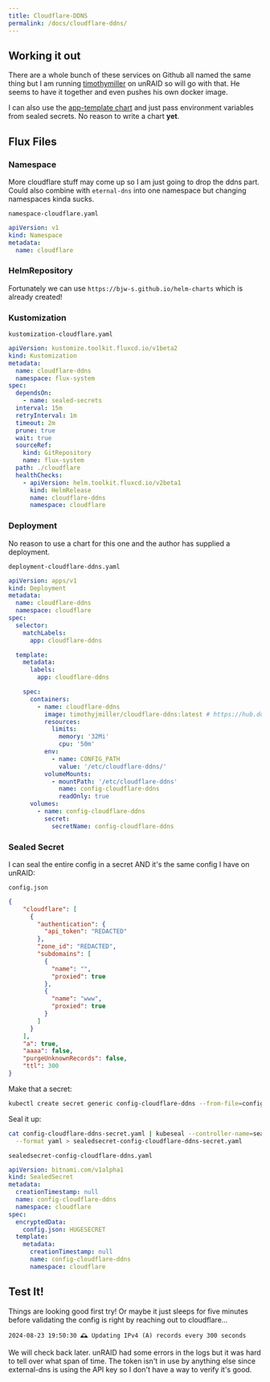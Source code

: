 ```yaml
---
title: Cloudflare-DDNS
permalink: /docs/cloudflare-ddns/
---
```


## Working it out

There are a whole bunch of these services on Github all named the same thing but I am running [timothymiller](https://github.com/timothymiller/cloudflare-ddns) on unRAID so will go with that. He seems to have it together and even pushes his own docker image.

I can also use the [app-template chart](https://bjw-s.github.io/helm-charts/docs/app-template/) and just pass environment variables from sealed secrets. No reason to write a chart __yet__. 

## Flux Files

### Namespace

More cloudflare stuff may come up so I am just going to drop the ddns part. Could also combine with `eternal-dns` into one namespace but changing namespaces kinda sucks.

`namespace-cloudflare.yaml`
```yaml
apiVersion: v1
kind: Namespace
metadata:
  name: cloudflare
```

### HelmRepository

Fortunately we can use `https://bjw-s.github.io/helm-charts` which is already created!

### Kustomization

`kustomization-cloudflare.yaml`
```yaml
apiVersion: kustomize.toolkit.fluxcd.io/v1beta2
kind: Kustomization
metadata:
  name: cloudflare-ddns
  namespace: flux-system
spec:
  dependsOn:
    - name: sealed-secrets
  interval: 15m
  retryInterval: 1m
  timeout: 2m
  prune: true
  wait: true
  sourceRef:
    kind: GitRepository
    name: flux-system
  path: ./cloudflare
  healthChecks:
    - apiVersion: helm.toolkit.fluxcd.io/v2beta1
      kind: HelmRelease
      name: cloudflare-ddns
      namespace: cloudflare
```

### Deployment

No reason to use a chart for this one and the author has supplied a deployment.

`deployment-cloudflare-ddns.yaml`
```yaml
apiVersion: apps/v1
kind: Deployment
metadata:
  name: cloudflare-ddns
  namespace: cloudflare
spec:
  selector:
    matchLabels:
      app: cloudflare-ddns

  template:
    metadata:
      labels:
        app: cloudflare-ddns

    spec:
      containers:
        - name: cloudflare-ddns
          image: timothyjmiller/cloudflare-ddns:latest # https://hub.docker.com/r/timothyjmiller/cloudflare-ddns
          resources:
            limits:
              memory: '32Mi'
              cpu: '50m'
          env:
            - name: CONFIG_PATH
              value: '/etc/cloudflare-ddns/'
          volumeMounts:
            - mountPath: '/etc/cloudflare-ddns'
              name: config-cloudflare-ddns
              readOnly: true
      volumes:
        - name: config-cloudflare-ddns
          secret:
            secretName: config-cloudflare-ddns
```

### Sealed Secret

I can seal the entire config in a secret AND it's the same config I have on unRAID:

`config.json`
```json
{
    "cloudflare": [
      {
        "authentication": {
          "api_token": "REDACTED"
        },
        "zone_id": "REDACTED",
        "subdomains": [
          {
            "name": "",
            "proxied": true
          },
          {
            "name": "www",
            "proxied": true
          }
        ]
      }
    ],
    "a": true,
    "aaaa": false,
    "purgeUnknownRecords": false,
    "ttl": 300
}
```

Make that a secret:

```bash
kubectl create secret generic config-cloudflare-ddns --from-file=config.json --dry-run=client -oyaml -n cloudflare > config-cloudflare-ddns-secret.yaml
```

Seal it up:

```bash
cat config-cloudflare-ddns-secret.yaml | kubeseal --controller-name=sealed-secrets --controller-namespace=sealed-secrets --cert pub-cert.pem \
  --format yaml > sealedsecret-config-cloudflare-ddns-secret.yaml
```

`sealedsecret-config-cloudflare-ddns.yaml`
```yaml
apiVersion: bitnami.com/v1alpha1
kind: SealedSecret
metadata:
  creationTimestamp: null
  name: config-cloudflare-ddns
  namespace: cloudflare
spec:
  encryptedData:
    config.json: HUGESECRET
  template:
    metadata:
      creationTimestamp: null
      name: config-cloudflare-ddns
      namespace: cloudflare
```

## Test It!

Things are looking good first try! Or maybe it just sleeps for five minutes before validating the config is right by reaching out to cloudflare...

```
2024-08-23 19:50:30	🕰️ Updating IPv4 (A) records every 300 seconds
```

We will check back later. unRAID had some errors in the logs but it was hard to tell over what span of time. The token isn't in use by anything else since external-dns is using the API key so I don't have a way to verify it's good.